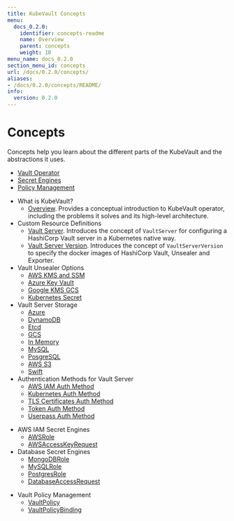 ```yaml
---
title: KubeVault Concepts
menu:
  docs_0.2.0:
    identifier: concepts-readme
    name: Overview
    parent: concepts
    weight: 10
menu_name: docs_0.2.0
section_menu_id: concepts
url: /docs/0.2.0/concepts/
aliases:
- /docs/0.2.0/concepts/README/
info:
  version: 0.2.0
---
```


# Concepts

Concepts help you learn about the different parts of the KubeVault and the abstractions it uses.

<ul class="nav nav-tabs" id="conceptsTab" role="tablist">
  <li class="nav-item">
    <a class="nav-link active" id="operator-tab" data-toggle="tab" href="#operator" role="tab" aria-controls="operator" aria-selected="true">Vault Operator</a>
  </li>
  <li class="nav-item">
    <a class="nav-link" id="csi-driver-tab" data-toggle="tab" href="#csi-driver" role="tab" aria-controls="csi-driver" aria-selected="false">Secret Engines</a>
  </li>
  <li class="nav-item">
    <a class="nav-link" id="policy-mgr-tab" data-toggle="tab" href="#policy-mgr" role="tab" aria-controls="policy-mgr" aria-selected="false">Policy Management</a>
  </li>
</ul>
<div class="tab-content" id="conceptsTabContent">
  <div class="tab-pane fade show active" id="operator" role="tabpanel" aria-labelledby="operator-tab">

- What is KubeVault?
  - [Overview](/docs/0.2.0/concepts/what-is-kubevault). Provides a conceptual introduction to KubeVault operator, including the problems it solves and its high-level architecture.
- Custom Resource Definitions
  - [Vault Server](/docs/0.2.0/concepts/vault-server-crds/vaultserver). Introduces the concept of `VaultServer` for configuring a HashiCorp Vault server in a Kubernetes native way.
  - [Vault Server Version](/docs/0.2.0/concepts/vault-server-crds/vaultserverversion). Introduces the concept of `VaultServerVersion` to specify the docker images of HashiCorp Vault, Unsealer and Exporter.
- Vault Unsealer Options
  - [AWS KMS and SSM](/docs/0.2.0/concepts/vault-server-crds/unsealer/aws_kms_ssm)
  - [Azure Key Vault](/docs/0.2.0/concepts/vault-server-crds/unsealer/azure_key_vault)
  - [Google KMS GCS](/docs/0.2.0/concepts/vault-server-crds/unsealer/google_kms_gcs)
  - [Kubernetes Secret](/docs/0.2.0/concepts/vault-server-crds/unsealer/kubernetes_secret)
- Vault Server Storage
  - [Azure](/docs/0.2.0/concepts/vault-server-crds/storage/azure)
  - [DynamoDB](/docs/0.2.0/concepts/vault-server-crds/storage/dynamodb)
  - [Etcd](/docs/0.2.0/concepts/vault-server-crds/storage/etcd)
  - [GCS](/docs/0.2.0/concepts/vault-server-crds/storage/gcs)
  - [In Memory](/docs/0.2.0/concepts/vault-server-crds/storage/inmem)
  - [MySQL](/docs/0.2.0/concepts/vault-server-crds/storage/mysql)
  - [PosgreSQL](/docs/0.2.0/concepts/vault-server-crds/storage/postgresql)
  - [AWS S3](/docs/0.2.0/concepts/vault-server-crds/storage/s3)
  - [Swift](/docs/0.2.0/concepts/vault-server-crds/storage/swift)
- Authentication Methods for Vault Server
  - [AWS IAM Auth Method](/docs/0.2.0/concepts/vault-server-crds/auth-methods/aws-iam)
  - [Kubernetes Auth Method](/docs/0.2.0/concepts/vault-server-crds/auth-methods/kubernetes)
  - [TLS Certificates Auth Method](/docs/0.2.0/concepts/vault-server-crds/auth-methods/tls)
  - [Token Auth Method](/docs/0.2.0/concepts/vault-server-crds/auth-methods/token)
  - [Userpass Auth Method](/docs/0.2.0/concepts/vault-server-crds/auth-methods/userpass)

</div>
<div class="tab-pane fade" id="csi-driver" role="tabpanel" aria-labelledby="csi-driver-tab">

- AWS IAM Secret Engines
  - [AWSRole](/docs/0.2.0/concepts/secret-engine-crds/awsrole)
  - [AWSAccessKeyRequest](/docs/0.2.0/concepts/secret-engine-crds/awsaccesskeyrequest)
- Database Secret Engines
  - [MongoDBRole](/docs/0.2.0/concepts/database-crds/mongodb)
  - [MySQLRole](/docs/0.2.0/concepts/database-crds/mysql)
  - [PostgresRole](/docs/0.2.0/concepts/database-crds/postgresrole)
  - [DatabaseAccessRequest](/docs/0.2.0/concepts/database-crds/databaseaccessrequest)

</div>
<div class="tab-pane fade" id="policy-mgr" role="tabpanel" aria-labelledby="policy-mgr-tab">

- Vault Policy Management
  - [VaultPolicy](/docs/0.2.0/concepts/policy-crds/vaultpolicy)
  - [VaultPolicyBinding](/docs/0.2.0/concepts/policy-crds/vaultpolicybinding)

</div>
</div>
